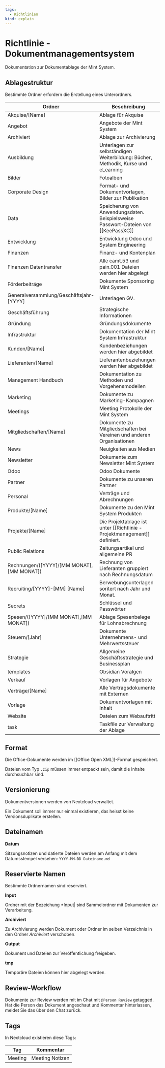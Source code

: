 ```yaml
---
tags:
  - Richtlinien
kind: explain
---
```

# Richtlinie - Dokumentmanagementsystem

Dokumentation zur Dokumentablage der Mint System.

## Ablagestruktur

Bestimmte Ordner erfordern die Erstellung eines Unterordners.

| Ordner                                    | Beschreibung                                                                        |
| ----------------------------------------- | ----------------------------------------------------------------------------------- |
| Akquise/[Name]                            | Ablage für Akquise                                                                  |
| Angebot                                   | Angebote der Mint System                                                            |
| Archiviert                                | Ablage zur Archivierung                                                             |
| Ausbildung                                | Unterlagen zur selbständigen Weiterbildung: Bücher, Methodik, Kurse und eLearning   |
| Bilder                                    | Fotoalben                                                                           |
| Corporate Design                          | Format- und Dokumentvorlagen, Bilder zur Publikation                                |
| Data                                      | Speicherung von Anwendungsdaten.  Beispielsweise Passwort-Dateien von [[KeePassXC]] |
| Entwicklung                               | Entwicklung Odoo und System Engineering                                             |
| Finanzen                                  | Finanz- und Kontenplan                                                              |
| Finanzen Datentransfer                    | Alle camt.53 und pain.001 Dateien werden hier abgelegt                              |
| Förderbeiträge                            | Dokumente Sponsoring Mint System                                                    |
| Generalversammlung/Geschäftsjahr-[YYYY]   | Unterlagen GV.                                                                      |
| Geschäftsführung                          | Strategische Informationen                                                          |
| Gründung                                  | Gründungsdokumente                                                                  |
| Infrastruktur                             | Dokumentation der Mint System Infrastruktur                                         |
| Kunden/[Name]                             | Kundenbeziehungen werden hier abgebildet                                            |
| Lieferanten/[Name]                        | Lieferantenbeziehungen werden hier abgebildet                                       |
| Management Handbuch                       | Dokumentation zu Methoden und Vorgehensmodellen                                     |
| Marketing                                 | Dokumente zu Marketing-Kampagnen                                                    |
| Meetings                                  | Meeting Protokolle der Mint System                                                  |
| Mitgliedschaften/[Name]                   | Dokumente zu Mitgliedschaften bei Vereinen und anderen Organisationen               |
| News                                      | Neuigkeiten aus Medien                                                              |
| Newsletter                                | Dokumente zum Newsletter Mint System                                                |
| Odoo                                      | Odoo Dokumente                                                                      |
| Partner                                   | Dokumente zu unseren Partner                                                        |
| Personal                                  | Verträge und Abrechnungen                                                           |
| Produkte/\[Name\]                         | Dokumente zu den Mint System Produkten                                              |
| Projekte/[Name]                           | Die Projektablage ist unter [[Richtlinie - Projektmanagement]] definiert.           |
| Public Relations                          | Zeitungsartikel und allgemeine PR                                                   |
| Rechnungen/([YYYY]/[MM MONAT],[MM MONAT]) | Rechnung von Lieferanten gruppiert nach Rechnungsdatum                              |
| Recruiting/[YYYY]-[MM] [Name]             | Berwebungsunterlagen soritert nach Jahr und Monat.                                  |
| Secrets                                   | Schlüssel und Passwörter                                                            |
| Spesen/([YYYY]/[MM MONAT],[MM MONAT])     | Ablage Spesenbelege für Lohnabrechnung                                              |
| Steuern/[Jahr]                            | Dokumente Unternehmens- und Mehrwertssteuer                                         |
| Strategie                                 | Allgemeine Geschäftsstrategie und Businessplan                                      |
| templates                                 | Obsidian Voralgen                                                                   |
| Verkauf                                   | Vorlagen für Angebote                                                               |
| Verträge/[Name]                           | Alle Vertragsdokumente mit Externen                                                 |
| Vorlage                                   | Dokumentvorlagen mit Inhalt                                                         |
| Website                                   | Dateien zum Webauftritt                                                             |
| task                                      | Taskfile zur Verwaltung der Ablage                                                  |

## Format

Die Office-Dokumente werden im [[Office Open XML]]-Format gespeichert.

Dateien vom Typ `.zip` müssen immer entpackt sein, damit die Inhalte durchsuchbar sind.

## Versionierung

Dokumentversionen werden von Nextcloud verwaltet.

Ein Dokument soll immer nur einmal existieren, das heisst keine Versionsduplikate erstellen.

## Dateinamen

**Datum**

Sitzungsnotizen und datierte Dateien werden am Anfang mit dem Datumsstempel versehen: `YYYY-MM-DD Dateiname.md`

## Reservierte Namen

Bestimmte Ordnernamen sind reserviert.

**Input**

Ordner mit der Bezeichung *Input| sind Sammelordner mit Dokumenten zur Verarbeitung.

**Archiviert**

Zu Archivierung werden Dokument oder Ordner im selben Verzeichnis in den Ordner *Archiviert* verschoben.

**Output**

Dokument und Dateien zur Veröffentlichung freigeben.

**tmp**

Temporäre Dateien können hier abgelegt werden.

## Review-Workflow

Dokumente zur Review werden mit im Chat mit `@Person Review` getagged. Hat die Person das Dokument angeschaut und Kommentar hinterlassen, meldet Sie das über den Chat zurück.

## Tags

In Nextcloud existieren diese Tags:

| Tag     | Kommentar       |
| ------- | --------------- |
| Meeting | Meeting Notizen |
